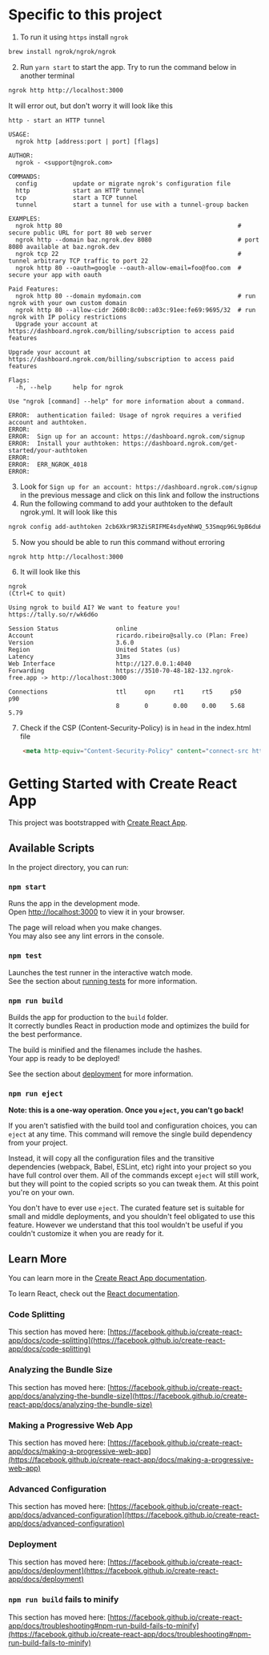 # Specific to this project
1. To run it using `https` install `ngrok`
```bash
brew install ngrok/ngrok/ngrok
```
2. Run `yarn start` to start the app. Try to run the command below in another terminal
```bash
ngrok http http://localhost:3000
```
It will error out, but don't worry it will look like this
```text
http - start an HTTP tunnel

USAGE:
  ngrok http [address:port | port] [flags]

AUTHOR:
  ngrok - <support@ngrok.com>

COMMANDS: 
  config          update or migrate ngrok's configuration file
  http            start an HTTP tunnel
  tcp             start a TCP tunnel
  tunnel          start a tunnel for use with a tunnel-group backen

EXAMPLES: 
  ngrok http 80                                                 # secure public URL for port 80 web server
  ngrok http --domain baz.ngrok.dev 8080                        # port 8080 available at baz.ngrok.dev
  ngrok tcp 22                                                  # tunnel arbitrary TCP traffic to port 22
  ngrok http 80 --oauth=google --oauth-allow-email=foo@foo.com  # secure your app with oauth

Paid Features: 
  ngrok http 80 --domain mydomain.com                           # run ngrok with your own custom domain
  ngrok http 80 --allow-cidr 2600:8c00::a03c:91ee:fe69:9695/32  # run ngrok with IP policy restrictions
  Upgrade your account at https://dashboard.ngrok.com/billing/subscription to access paid features

Upgrade your account at https://dashboard.ngrok.com/billing/subscription to access paid features

Flags:
  -h, --help      help for ngrok

Use "ngrok [command] --help" for more information about a command.

ERROR:  authentication failed: Usage of ngrok requires a verified account and authtoken.
ERROR:  
ERROR:  Sign up for an account: https://dashboard.ngrok.com/signup
ERROR:  Install your authtoken: https://dashboard.ngrok.com/get-started/your-authtoken
ERROR:  
ERROR:  ERR_NGROK_4018
ERROR:  
```
3. Look for `Sign up for an account: https://dashboard.ngrok.com/signup` in the previous message and click on this link and follow the instructions
4. Run the following command to add your authtoken to the default ngrok.yml. It will look like this
```bash
ngrok config add-authtoken 2cb6Xkr9R3ZiSRIFME4sdyeNhWQ_53Smqp96L9pB6duHmG47m
```
5. Now you should be able to run this command without erroring
```bash
ngrok http http://localhost:3000
```
6. It will look like this
```text
ngrok                                                                                         (Ctrl+C to quit)
                                                                                                              
Using ngrok to build AI? We want to feature you! https://tally.so/r/wk6d6o                                    
                                                                                                              
Session Status                online                                                                          
Account                       ricardo.ribeiro@sally.co (Plan: Free)                                           
Version                       3.6.0                                                                           
Region                        United States (us)                                                              
Latency                       31ms                                                                            
Web Interface                 http://127.0.0.1:4040                                                           
Forwarding                    https://3510-70-48-182-132.ngrok-free.app -> http://localhost:3000              
                                                                                                              
Connections                   ttl     opn     rt1     rt5     p50     p90                                     
                              8       0       0.00    0.00    5.68    5.79                              
```
7. Check if the CSP (Content-Security-Policy) is in `head` in the index.html file
```html
    <meta http-equiv="Content-Security-Policy" content="connect-src https://*.taxbit.com; iframe-src https://cdn.taxbit.com;">

```

# Getting Started with Create React App

This project was bootstrapped with [Create React App](https://github.com/facebook/create-react-app).

## Available Scripts

In the project directory, you can run:

### `npm start`

Runs the app in the development mode.\
Open [http://localhost:3000](http://localhost:3000) to view it in your browser.

The page will reload when you make changes.\
You may also see any lint errors in the console.

### `npm test`

Launches the test runner in the interactive watch mode.\
See the section about [running tests](https://facebook.github.io/create-react-app/docs/running-tests) for more information.

### `npm run build`

Builds the app for production to the `build` folder.\
It correctly bundles React in production mode and optimizes the build for the best performance.

The build is minified and the filenames include the hashes.\
Your app is ready to be deployed!

See the section about [deployment](https://facebook.github.io/create-react-app/docs/deployment) for more information.

### `npm run eject`

**Note: this is a one-way operation. Once you `eject`, you can't go back!**

If you aren't satisfied with the build tool and configuration choices, you can `eject` at any time. This command will remove the single build dependency from your project.

Instead, it will copy all the configuration files and the transitive dependencies (webpack, Babel, ESLint, etc) right into your project so you have full control over them. All of the commands except `eject` will still work, but they will point to the copied scripts so you can tweak them. At this point you're on your own.

You don't have to ever use `eject`. The curated feature set is suitable for small and middle deployments, and you shouldn't feel obligated to use this feature. However we understand that this tool wouldn't be useful if you couldn't customize it when you are ready for it.

## Learn More

You can learn more in the [Create React App documentation](https://facebook.github.io/create-react-app/docs/getting-started).

To learn React, check out the [React documentation](https://reactjs.org/).

### Code Splitting

This section has moved here: [https://facebook.github.io/create-react-app/docs/code-splitting](https://facebook.github.io/create-react-app/docs/code-splitting)

### Analyzing the Bundle Size

This section has moved here: [https://facebook.github.io/create-react-app/docs/analyzing-the-bundle-size](https://facebook.github.io/create-react-app/docs/analyzing-the-bundle-size)

### Making a Progressive Web App

This section has moved here: [https://facebook.github.io/create-react-app/docs/making-a-progressive-web-app](https://facebook.github.io/create-react-app/docs/making-a-progressive-web-app)

### Advanced Configuration

This section has moved here: [https://facebook.github.io/create-react-app/docs/advanced-configuration](https://facebook.github.io/create-react-app/docs/advanced-configuration)

### Deployment

This section has moved here: [https://facebook.github.io/create-react-app/docs/deployment](https://facebook.github.io/create-react-app/docs/deployment)

### `npm run build` fails to minify

This section has moved here: [https://facebook.github.io/create-react-app/docs/troubleshooting#npm-run-build-fails-to-minify](https://facebook.github.io/create-react-app/docs/troubleshooting#npm-run-build-fails-to-minify)
